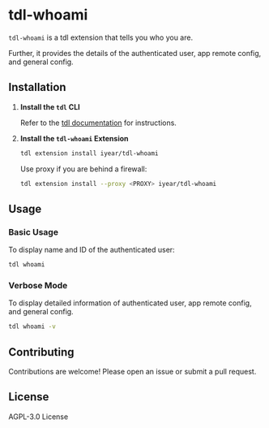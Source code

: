 # tdl-whoami

`tdl-whoami` is a tdl extension that tells you who you are.

Further, it provides the details of the authenticated user, app remote config, and general config.

## Installation

1. **Install the `tdl` CLI**

    Refer to the [tdl documentation](https://docs.iyear.me/tdl/getting-started/installation/) for instructions.
    
2. **Install the `tdl-whoami` Extension**

    ```sh
    tdl extension install iyear/tdl-whoami
    ```

    Use proxy if you are behind a firewall:
    ```sh
    tdl extension install --proxy <PROXY> iyear/tdl-whoami
    ```

## Usage

### Basic Usage

To display name and ID of the authenticated user:

```sh
tdl whoami
```

### Verbose Mode

To display detailed information of authenticated user, app remote config, and general config.

```sh
tdl whoami -v
```

## Contributing

Contributions are welcome! Please open an issue or submit a pull request.

## License

AGPL-3.0 License

